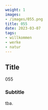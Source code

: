 ```yaml
---
weight: 1
images:
- /images/055.png
title: 055
date: 2023-03-07
tags:
- willkommen
- werke
- natur
---
```


## Title
055

### Subtitle
tba.